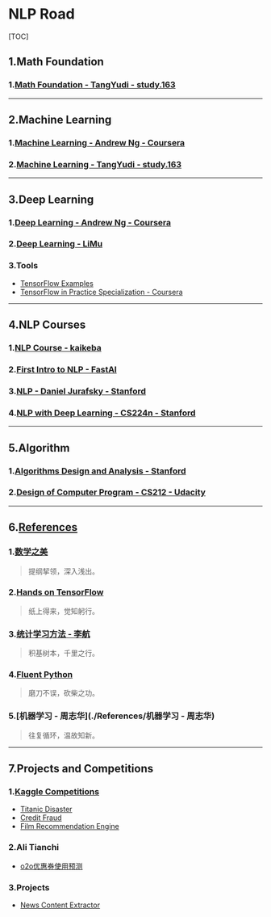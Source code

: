 # NLP Road

[TOC]

## 1.Math Foundation

### 1.[Math Foundation - TangYudi - study.163](./Machine_Learning_TangYuDi_net163/0_Math)

---

## 2.Machine Learning

### 1.[Machine Learning - Andrew Ng - Coursera](./Machine_Learning_Andrew_Ng_Coursera)

### 2.[Machine Learning - TangYudi - study.163](./Machine_Learning_TangYuDi_net163)

---

## 3.Deep Learning

### 1.[Deep Learning - Andrew Ng - Coursera](./Deep_Learning_Andrew_Ng_Coursera)

### 2.[Deep Learning - LiMu](./Deep_Leaning_LiMu_MxNet)

### 3.Tools

- [TensorFlow Examples](./TensorFlow_Examples)
- [TensorFlow in Practice Specialization - Coursera](./TensorFlow_in_Practice_Specialization_Andrew_Ng_Coursera)

---

## 4.NLP Courses

### 1.[NLP Course - kaikeba](./Artificial_Intelligence_for_NLP)

### 2.[First Intro to NLP  -  FastAI](./First_Intro_to_NLP_FastAI)

### 3.[NLP - Daniel Jurafsky - Stanford](./Natural_Language_Processing_Daniel_Jurafsky_Stanford)

### 4.[NLP with Deep Learning - CS224n - Stanford](./Natural_Language_Processing_with_Deep_Learning_cs224n_Stanford)

---

## 5.Algorithm

### 1.[Algorithms Design and Analysis - Stanford](./Algorithms_Desing_and_Analysis_Stanford)

### 2.[Design of Computer Program - CS212 - Udacity](./Design_of_Computer_Program_cs212_Udacity)

---

## 6.[References](./References)

### 1.[数学之美](./References/数学之美)

> 提纲挈领，深入浅出。

### 2.[Hands on TensorFlow](./References/Hands_on_Tensorflow)

> 纸上得来，觉知躬行。

### 3.[统计学习方法 - 李航](./References/统计学习方法)

> 积基树本，千里之行。

### 4.[Fluent Python](./References/Fluent_Python)

> 磨刀不误，砍柴之功。

### 5.[机器学习 - 周志华](./References/机器学习 - 周志华)

> 往复循环，温故知新。

---

## 7.Projects and Competitions

### 1.[Kaggle Competitions](./Kaggle)

- [Titanic Disaster](./Kaggle/Titanic)
- [Credit Fraud](./Kaggle/Credit_Fraud)
- [Film Recommendation Engine](./Kaggle/Film_Recommendation_Engine)

### 2.Ali Tianchi

- [o2o优惠券使用预测](./Kaggle/o2o优惠券使用预测_天池)

### 3.Projects

- [News Content Extractor](./Projects/newsExtractor)

## 

